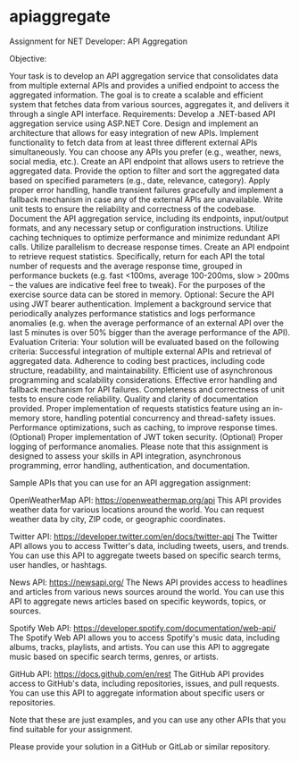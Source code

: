 # apiaggregate

Assignment for NET Developer: API Aggregation

Objective:

Your task is to develop an API aggregation service that consolidates data from multiple external APIs and provides a unified endpoint to access the aggregated information. The goal is to create a scalable and efficient system that fetches data from various sources, aggregates it, and delivers it through a single API interface.
Requirements:
Develop a .NET-based API aggregation service using ASP.NET Core.
Design and implement an architecture that allows for easy integration of new APIs.
Implement functionality to fetch data from at least three different external APIs simultaneously. You can choose any APIs you prefer (e.g., weather, news, social media, etc.).
Create an API endpoint that allows users to retrieve the aggregated data.
Provide the option to filter and sort the aggregated data based on specified parameters (e.g., date, relevance, category).
Apply proper error handling, handle transient failures gracefully and implement a fallback mechanism in case any of the external APIs are unavailable. 
Write unit tests to ensure the reliability and correctness of the codebase.
Document the API aggregation service, including its endpoints, input/output formats, and any necessary setup or configuration instructions.
Utilize caching techniques to optimize performance and minimize redundant API calls.
Utilize parallelism to decrease response times.
Create an API endpoint to retrieve request statistics. Specifically, return for each API the total number of requests and the average response time, grouped in performance buckets (e.g. fast <100ms, average 100-200ms, slow > 200ms – the values are indicative feel free to tweak). For the purposes of the exercise source data can be stored in memory. 
Optional:
Secure the API using JWT bearer authentication.
Implement a background service that periodically analyzes performance statistics and logs performance anomalies (e.g. when the average performance of an external API over the last 5 minutes is over 50% bigger than the average performance of the API).
Evaluation Criteria:
Your solution will be evaluated based on the following criteria:
Successful integration of multiple external APIs and retrieval of aggregated data.
Adherence to coding best practices, including code structure, readability, and maintainability.
Efficient use of asynchronous programming and scalability considerations.
Effective error handling and fallback mechanism for API failures.
Completeness and correctness of unit tests to ensure code reliability.
Quality and clarity of documentation provided.
Proper implementation of requests statistics feature using an in-memory store, handling potential concurrency and thread-safety issues.
Performance optimizations, such as caching, to improve response times.
(Optional) Proper implementation of JWT token security.
(Optional) Proper logging of performance anomalies.
Please note that this assignment is designed to assess your skills in API integration, asynchronous programming, error handling, authentication, and documentation.

Sample APIs that you can use for an API aggregation assignment:

OpenWeatherMap API: https://openweathermap.org/api
This API provides weather data for various locations around the world. You can request weather data by city, ZIP code, or geographic coordinates.

Twitter API: https://developer.twitter.com/en/docs/twitter-api
The Twitter API allows you to access Twitter's data, including tweets, users, and trends. You can use this API to aggregate tweets based on specific search terms, user handles, or hashtags.

News API: https://newsapi.org/
The News API provides access to headlines and articles from various news sources around the world. You can use this API to aggregate news articles based on specific keywords, topics, or sources.

Spotify Web API: https://developer.spotify.com/documentation/web-api/
The Spotify Web API allows you to access Spotify's music data, including albums, tracks, playlists, and artists. You can use this API to aggregate music based on specific search terms, genres, or artists.

GitHub API: https://docs.github.com/en/rest
The GitHub API provides access to GitHub's data, including repositories, issues, and pull requests. You can use this API to aggregate information about specific users or repositories.

Note that these are just examples, and you can use any other APIs that you find suitable for your assignment.

Please provide your solution in a GitHub or GitLab or similar repository.

